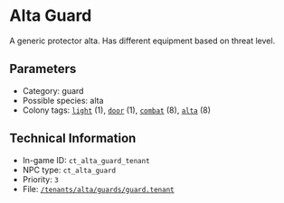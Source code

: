 # Alta Guard

A generic protector alta. Has different equipment based on threat level.

## Parameters

- Category: guard
- Possible species: alta
- Colony tags: [`light`](https://ceterai.github.io/MyEnternia/Wiki/Tags/Light) (1), [`door`](https://ceterai.github.io/MyEnternia/Wiki/Tags/Door) (1), [`combat`](https://ceterai.github.io/MyEnternia/Wiki/Tags/Combat) (8), [`alta`](https://ceterai.github.io/MyEnternia/Wiki/Tags/Alta) (8)

## Technical Information

- In-game ID: `ct_alta_guard_tenant`
- NPC type: `ct_alta_guard`
- Priority: `3`
- File: [`/tenants/alta/guards/guard.tenant`](https://github.com/Ceterai/Enternia/blob/main/tenants/alta/guards/guard.tenant)
